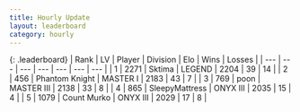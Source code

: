 ```yaml
---
title: Hourly Update
layout: leaderboard
category: hourly
---
```


{: .leaderboard}
| Rank | LV | Player | Division | Elo | Wins | Losses |
| --- | --- | --- | --- | --- | --- | --- |
| <span data-change="0">1</span> | 2271 | <span title="ID: 353063">Sktima</span> | LEGEND | <span data-change="0">2204</span> | <span data-change="0">39</span> | <span data-change="0">14</span> |
| <span data-change="0">2</span> | 456 | <span title="ID: 742939">Phantom Knight</span> | MASTER I | <span data-change="47">2183</span> | <span data-change="5">43</span> | <span data-change="0">7</span> |
| <span data-change="0">3</span> | 769 | <span title="ID: 540690">poon</span> | MASTER III | <span data-change="6">2138</span> | <span data-change="3">33</span> | <span data-change="2">8</span> |
| <span data-change="0">4</span> | 865 | <span title="ID: 153129">SleepyMattress</span> | ONYX III | <span data-change="0">2035</span> | <span data-change="0">15</span> | <span data-change="0">4</span> |
| <span data-change="0">5</span> | 1079 | <span title="ID: 498323">Count Murko</span> | ONYX III | <span data-change="0">2029</span> | <span data-change="0">17</span> | <span data-change="0">8</span> |